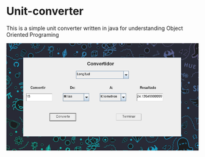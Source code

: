 ﻿# Unit-converter

This is a simple unit converter written in java for understanding Object Oriented Programing

![GUI](./converter.png)

